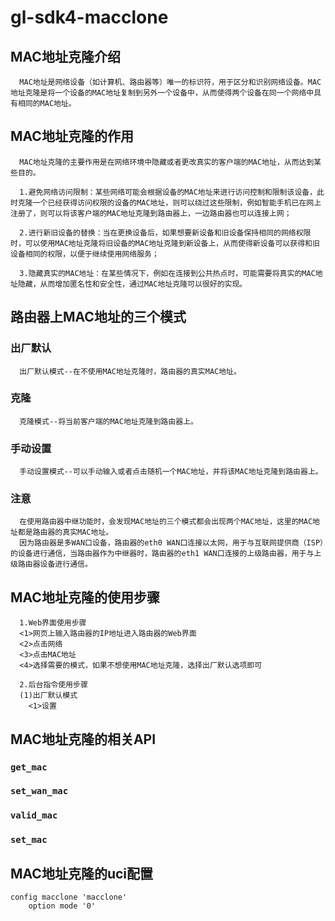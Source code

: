 # gl-sdk4-macclone
## MAC地址克隆介绍
```
  MAC地址是网络设备（如计算机、路由器等）唯一的标识符，用于区分和识别网络设备。MAC地址克隆是将一个设备的MAC地址复制到另外一个设备中，从而使得两个设备在同一个网络中具有相同的MAC地址。
```
## MAC地址克隆的作用
```
  MAC地址克隆的主要作用是在网络环境中隐藏或者更改真实的客户端的MAC地址，从而达到某些目的。    

  1.避免网络访问限制：某些网络可能会根据设备的MAC地址来进行访问控制和限制该设备，此时克隆一个已经获得访问权限的设备的MAC地址，则可以绕过这些限制，例如智能手机已在网上注册了，则可以将该客户端的MAC地址克隆到路由器上，一边路由器也可以连接上网； 

  2.进行新旧设备的替换：当在更换设备后，如果想要新设备和旧设备保持相同的网络权限时，可以使用MAC地址克隆将旧设备的MAC地址克隆到新设备上，从而使得新设备可以获得和旧设备相同的权限，以便于继续使用网络服务；  

  3.隐藏真实的MAC地址：在某些情况下，例如在连接到公共热点时，可能需要将真实的MAC地址隐藏，从而增加匿名性和安全性，通过MAC地址克隆可以很好的实现。
```
## 路由器上MAC地址的三个模式
### 出厂默认
```
  出厂默认模式--在不使用MAC地址克隆时，路由器的真实MAC地址。
```
### 克隆
```
  克隆模式--将当前客户端的MAC地址克隆到路由器上。
```
### 手动设置
```
  手动设置模式--可以手动输入或者点击随机一个MAC地址，并将该MAC地址克隆到路由器上。
```
### 注意
```
  在使用路由器中继功能时，会发现MAC地址的三个模式都会出现两个MAC地址，这里的MAC地址都是路由器的真实MAC地址。  
  因为路由器是多WAN口设备，路由器的eth0 WAN口连接以太网，用于与互联网提供商（ISP）的设备进行通信，当路由器作为中继器时，路由器的eth1 WAN口连接的上级路由器，用于与上级路由器设备进行通信。
```
## MAC地址克隆的使用步骤
```
  1.Web界面使用步骤
  <1>网页上输入路由器的IP地址进入路由器的Web界面
  <2>点击网络
  <3>点击MAC地址
  <4>选择需要的模式，如果不想使用MAC地址克隆，选择出厂默认选项即可
```
```  
  2.后台指令使用步骤
  (1)出厂默认模式
    <1>设置
```
## MAC地址克隆的相关API
### ```get_mac```
### ```set_wan_mac```
### ```valid_mac```
### ```set_mac```

## MAC地址克隆的uci配置
```
config macclone 'macclone'
    option mode '0'
```




